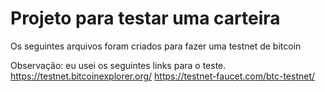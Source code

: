 # Projeto para testar uma carteira
Os seguintes arquivos foram criados para fazer uma testnet de bitcoin

Observação: eu usei os seguintes links para o teste.
https://testnet.bitcoinexplorer.org/
https://testnet-faucet.com/btc-testnet/
